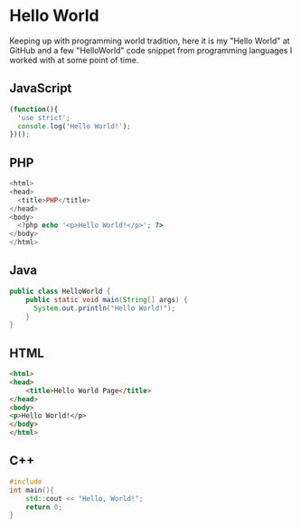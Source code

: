 # Hello World
Keeping up with programming world tradition, here it is my "Hello World" at GitHub and a few "HelloWorld" code snippet from programming languages I worked with at some point of time.

## JavaScript
```JavaScript
(function(){
  'use strict';
  console.log('Hello World!');
})();
```

## PHP
```php
<html>
<head>
  <title>PHP</title>
</head>
<body>
  <?php echo '<p>Hello World!</p>'; ?> 
</body>
</html>
```

## Java
```java
public class HelloWorld {
    public static void main(String[] args) {
      System.out.println("Hello World!");
    }
}
```

## HTML
```html
<html>
<head>
    <title>Hello World Page</title>
</head>
<body>
<p>Hello World!</p>
</body>
</html>
```

## C++
```c++
#include 
int main(){
    std::cout << "Hello, World!";
    return 0;
}
```

